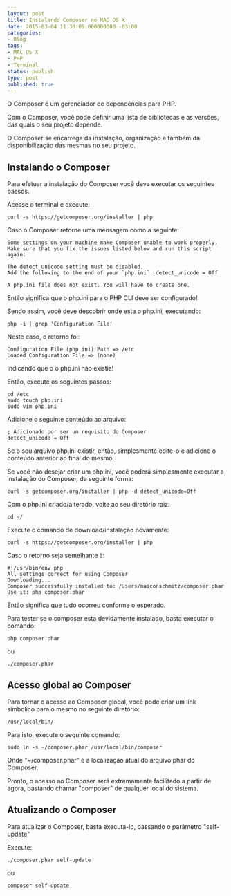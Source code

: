 ```yaml
---
layout: post
title: Instalando Composer no MAC OS X
date: 2015-03-04 11:30:09.000000000 -03:00
categories:
- Blog
tags:
- MAC OS X
- PHP
- Terminal
status: publish
type: post
published: true
---
```

O Composer é um gerenciador de dependências para PHP.

Com o Composer, você pode definir uma lista de bibliotecas e as versões, das quais o seu projeto depende.

O Composer se encarrega da instalação, organização e também da disponibilização das mesmas no seu projeto.

## Instalando o Composer

Para efetuar a instalação do Composer você deve executar os seguintes passos.

Acesse o terminal e execute:

	curl -s https://getcomposer.org/installer | php

Caso o Composer retorne uma mensagem como a seguinte:

	Some settings on your machine make Composer unable to work properly.
	Make sure that you fix the issues listed below and run this script again:

	The detect_unicode setting must be disabled.
	Add the following to the end of your `php.ini`: detect_unicode = Off

	A php.ini file does not exist. You will have to create one.


Então significa que o php.ini para o PHP CLI deve ser configurado!

Sendo assim, você deve descobrir onde esta o php.ini, executando:

	php -i | grep 'Configuration File'

Neste caso, o retorno foi:

	Configuration File (php.ini) Path => /etc
	Loaded Configuration File => (none)

Indicando que o o php.ini não existia!

Então, execute os seguintes passos:

	cd /etc
	sudo touch php.ini
	sudo vim php.ini

Adicione o seguinte conteúdo ao arquivo:

	; Adicionado por ser um requisito do Composer
	detect_unicode = Off

Se o seu arquivo php.ini existir, então, simplesmente edite-o e adicione o conteúdo anterior ao final do mesmo.

Se você não desejar criar um php.ini, você poderá simplesmente executar a instalação do Composer, da seguinte forma:

	curl -s getcomposer.org/installer | php -d detect_unicode=Off

Com o php.ini criado/alterado, volte ao seu diretório raiz:

	cd ~/

Execute o comando de download/instalação novamente:

	curl -s https://getcomposer.org/installer | php

Caso o retorno seja semelhante à:

	#!/usr/bin/env php
	All settings correct for using Composer
	Downloading...
	Composer successfully installed to: /Users/maiconschmitz/composer.phar
	Use it: php composer.phar

Então significa que tudo ocorreu conforme o esperado.

Para tester se o composer esta devidamente instalado, basta executar o comando:

	php composer.phar

ou

	./composer.phar

## Acesso global ao Composer

Para tornar o acesso ao Composer global, você pode criar um link simbolico para o mesmo no seguinte diretório:

	/usr/local/bin/

Para isto, execute o seguinte comando:

	sudo ln -s ~/composer.phar /usr/local/bin/composer

Onde "~/composer.phar" é a localização atual do arquivo phar do Composer.

Pronto, o acesso ao Composer será extremamente facilitado a partir de agora, bastando chamar "composer" de qualquer local do sistema.

## Atualizando o Composer

Para atualizar o Composer, basta executa-lo, passando o parâmetro "self-update"

Execute:

	./composer.phar self-update

ou

	composer self-update